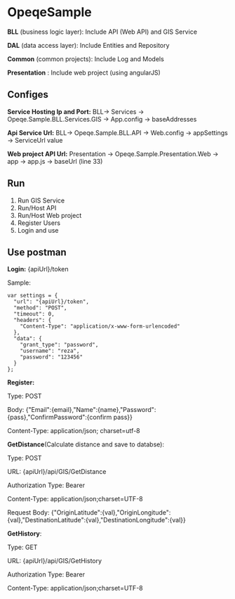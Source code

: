 # OpeqeSample
**BLL** (business logic layer): Include API (Web API) and GIS Service

**DAL** (data access layer): Include Entities and Repository

**Common** (common projects): Include Log and Models

**Presentation** : Include web project (using angularJS)
## Configes
**Service Hosting Ip and Port:** BLL-> Services -> Opeqe.Sample.BLL.Services.GIS -> App.config -> baseAddresses

**Api Service Url:** BLL-> Opeqe.Sample.BLL.API -> Web.config -> appSettings -> ServiceUrl value

**Web project API Url:** Presentation -> Opeqe.Sample.Presentation.Web -> app -> app.js -> baseUrl (line 33)

## Run
1. Run GIS Service
2. Run/Host API
3. Run/Host Web project
4. Register Users
5. Login and use

## Use postman
**Login:** {apiUrl}/token

Sample:
```
var settings = {
  "url": "{apiUrl}/token",
  "method": "POST",
  "timeout": 0,
  "headers": {
    "Content-Type": "application/x-www-form-urlencoded"
  },
  "data": {
    "grant_type": "password",
    "username": "reza",
    "password": "123456"
  }
};
```
**Register:**

Type: POST

Body: {"Email":{email},"Name":{name},"Password":{pass},"ConfirmPassword":{confirm pass}}

Content-Type: application/json; charset=utf-8

**GetDistance**(Calculate distance and save to databse): 

Type: POST

URL: {apiUrl}/api/GIS/GetDistance

Authorization Type: Bearer

Content-Type: application/json;charset=UTF-8

Request Body: {"OriginLatitude":{val},"OriginLongitude":{val},"DestinationLatitude":{val},"DestinationLongitude":{val}}

**GetHistory**: 

Type: GET

URL: {apiUrl}/api/GIS/GetHistory

Authorization Type: Bearer

Content-Type: application/json;charset=UTF-8


